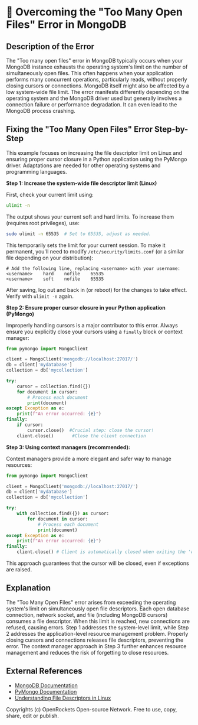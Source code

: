 # 🐞 Overcoming the "Too Many Open Files" Error in MongoDB


## Description of the Error

The "Too many open files" error in MongoDB typically occurs when your MongoDB instance exhausts the operating system's limit on the number of simultaneously open files.  This often happens when your application performs many concurrent operations, particularly reads, without properly closing cursors or connections.  MongoDB itself might also be affected by a low system-wide file limit. The error manifests differently depending on the operating system and the MongoDB driver used but generally involves a connection failure or performance degradation.  It can even lead to the MongoDB process crashing.


## Fixing the "Too Many Open Files" Error Step-by-Step

This example focuses on increasing the file descriptor limit on Linux and ensuring proper cursor closure in a Python application using the PyMongo driver.  Adaptations are needed for other operating systems and programming languages.

**Step 1: Increase the system-wide file descriptor limit (Linux)**

First, check your current limit using:

```bash
ulimit -n
```

The output shows your current soft and hard limits. To increase them (requires root privileges), use:

```bash
sudo ulimit -n 65535  # Set to 65535, adjust as needed.
```

This temporarily sets the limit for your current session.  To make it permanent, you'll need to modify `/etc/security/limits.conf` (or a similar file depending on your distribution):

```
# Add the following line, replacing <username> with your username:
<username>    hard    nofile    65535
<username>    soft    nofile    65535
```

After saving, log out and back in (or reboot) for the changes to take effect.  Verify with `ulimit -n` again.


**Step 2: Ensure proper cursor closure in your Python application (PyMongo)**

Improperly handling cursors is a major contributor to this error.  Always ensure you explicitly close your cursors using a `finally` block or context manager:

```python
from pymongo import MongoClient

client = MongoClient('mongodb://localhost:27017/')
db = client['mydatabase']
collection = db['mycollection']

try:
    cursor = collection.find({})
    for document in cursor:
        # Process each document
        print(document)
except Exception as e:
    print(f"An error occurred: {e}")
finally:
    if cursor:
        cursor.close()  #Crucial step: close the cursor!
    client.close()       #Close the client connection
```

**Step 3:  Using context managers (recommended):**

Context managers provide a more elegant and safer way to manage resources:

```python
from pymongo import MongoClient

client = MongoClient('mongodb://localhost:27017/')
db = client['mydatabase']
collection = db['mycollection']

try:
    with collection.find({}) as cursor:
        for document in cursor:
            # Process each document
            print(document)
except Exception as e:
    print(f"An error occurred: {e}")
finally:
    client.close() # Client is automatically closed when exiting the 'with' block.


```
This approach guarantees that the cursor will be closed, even if exceptions are raised.


## Explanation

The "Too Many Open Files" error arises from exceeding the operating system's limit on simultaneously open file descriptors.  Each open database connection, network socket, and file (including MongoDB cursors) consumes a file descriptor. When this limit is reached, new connections are refused, causing errors.  Step 1 addresses the system-level limit, while Step 2 addresses the application-level resource management problem.  Properly closing cursors and connections releases file descriptors, preventing the error. The context manager approach in Step 3 further enhances resource management and reduces the risk of forgetting to close resources.

## External References

* [MongoDB Documentation](https://www.mongodb.com/docs/)
* [PyMongo Documentation](https://pymongo.readthedocs.io/en/stable/)
* [Understanding File Descriptors in Linux](https://www.linux.com/topic/linux-foundation/understanding-file-descriptors/)


Copyrights (c) OpenRockets Open-source Network. Free to use, copy, share, edit or publish.

